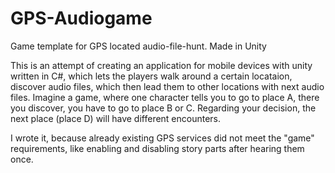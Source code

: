 # GPS-Audiogame
Game template for GPS located audio-file-hunt. Made in Unity


This is an attempt of creating an application for mobile devices with unity written in C#, which lets the players walk around a certain locataion,
discover audio files, which then lead them to other locations with next audio files.
Imagine a game, where one character tells you to go to place A, there you discover, you have to go to place B or C.
Regarding your decision, the next place (place D) will have different encounters.

I wrote it, because already existing GPS services did not meet the "game" requirements, like enabling and disabling story parts
after hearing them once.
